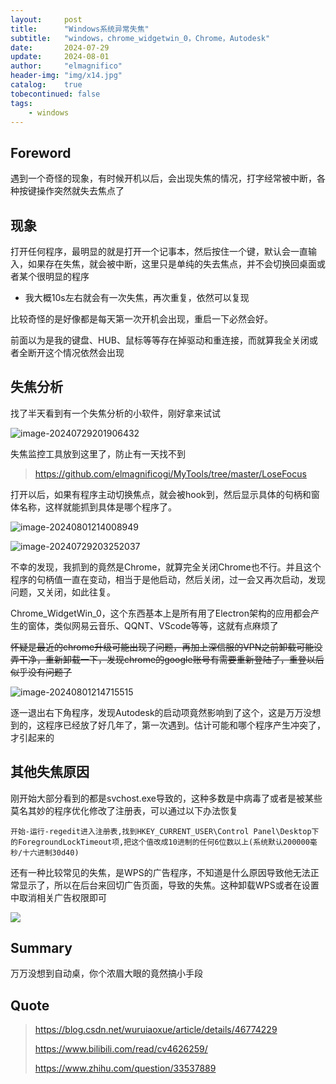 ```yaml
---
layout:     post
title:      "Windows系统异常失焦"
subtitle:   "windows，chrome_widgetwin_0，Chrome，Autodesk"
date:       2024-07-29
update:     2024-08-01
author:     "elmagnifico"
header-img: "img/x14.jpg"
catalog:    true
tobecontinued: false
tags:
    - windows
---
```


## Foreword

遇到一个奇怪的现象，有时候开机以后，会出现失焦的情况，打字经常被中断，各种按键操作突然就失去焦点了



## 现象

打开任何程序，最明显的就是打开一个记事本，然后按住一个键，默认会一直输入，如果存在失焦，就会被中断，这里只是单纯的失去焦点，并不会切换回桌面或者某个很明显的程序

- 我大概10s左右就会有一次失焦，再次重复，依然可以复现

比较奇怪的是好像都是每天第一次开机会出现，重启一下必然会好。

前面以为是我的键盘、HUB、鼠标等等存在掉驱动和重连接，而就算我全关闭或者全断开这个情况依然会出现



## 失焦分析

找了半天看到有一个失焦分析的小软件，刚好拿来试试

![image-20240729201906432](https://img.elmagnifico.tech/static/upload/elmagnifico/202407292019534.png)

失焦监控工具放到这里了，防止有一天找不到

> https://github.com/elmagnificogi/MyTools/tree/master/LoseFocus



打开以后，如果有程序主动切换焦点，就会被hook到，然后显示具体的句柄和窗体名称，这样就能抓到具体是哪个程序了。

![image-20240801214008949](https://img.elmagnifico.tech/static/upload/elmagnifico/202408012140044.png)

![image-20240729203252037](https://img.elmagnifico.tech/static/upload/elmagnifico/202407292032061.png)

不幸的发现，我抓到的竟然是Chrome，就算完全关闭Chrome也不行。并且这个程序的句柄值一直在变动，相当于是他启动，然后关闭，过一会又再次启动，发现问题，又关闭，如此往复。

Chrome_WidgetWin_0，这个东西基本上是所有用了Electron架构的应用都会产生的窗体，类似网易云音乐、QQNT、VScode等等，这就有点麻烦了



~~怀疑是最近的chrome升级可能出现了问题，再加上深信服的VPN之前卸载可能没弄干净，重新卸载一下，发现chrome的google账号有需要重新登陆了，重登以后似乎没有问题了~~

![image-20240801214715515](https://img.elmagnifico.tech/static/upload/elmagnifico/202408012147540.png)

逐一退出右下角程序，发现Autodesk的启动项竟然影响到了这个，这是万万没想到的，这程序已经放了好几年了，第一次遇到。估计可能和哪个程序产生冲突了，才引起来的



## 其他失焦原因

刚开始大部分看到的都是svchost.exe导致的，这种多数是中病毒了或者是被某些莫名其妙的程序优化修改了注册表，可以通过以下办法恢复

```
开始-运行-regedit进入注册表,找到HKEY_CURRENT_USER\Control Panel\Desktop下的ForegroundLockTimeout项,把这个值改成10进制的任何6位数以上(系统默认200000毫秒/十六进制30d40)
```



还有一种比较常见的失焦，是WPS的广告程序，不知道是什么原因导致他无法正常显示了，所以在后台来回切广告页面，导致的失焦。这种卸载WPS或者在设置中取消相关广告权限即可

![](https://img.elmagnifico.tech/static/upload/elmagnifico/202407292032308.png)



## Summary

万万没想到自动桌，你个浓眉大眼的竟然搞小手段



## Quote

> https://blog.csdn.net/wuruiaoxue/article/details/46774229
>
> https://www.bilibili.com/read/cv4626259/
>
> https://www.zhihu.com/question/33537889



